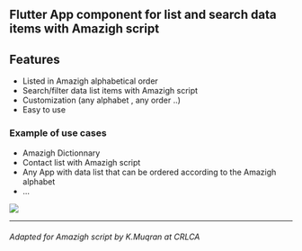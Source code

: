 ## Flutter App component for list and search data items with Amazigh script



## Features
- Listed in Amazigh alphabetical order
- Search/filter  data list items with Amazigh script
- Customization (any alphabet , any order ..)
- Easy to use

### Example of use cases
- Amazigh Dictionnary 
- Contact list  with Amazigh script
- Any App with data list that can be ordered according to the Amazigh alphabet
- ...

![](https://github.com/ericferreira1992/alphabet-search-view/raw/main/demo.gif)

---------------------------
###### Adapted for Amazigh script by K.Muqran at CRLCA
